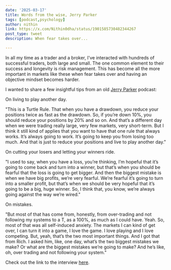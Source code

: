 ```yaml
---
date: '2025-03-17'
title: Words from the wise, Jerry Parker
tags: [podcast,psychology]
author: nithin
link: https://x.com/Nithin0dha/status/1901585730482344267
post_type: tweet
description: When fear takes over...

---
```


In all my time as a trader and a broker, I've interacted with hundreds of successful traders, both large and small. The one common element to their success and longevity is risk management. This has become all the more important in markets like these when fear takes over and having an objective mindset becomes harder.

I wanted to share a few insightful tips from an old [Jerry Parker](https://x.com/rjpjr12) podcast:

On living to play another day.

"This is a Turtle Rule. That when you have a drawdown, you reduce your positions twice as fast as the drawdown. So, if you’re down 10%, you should reduce your positions by 20% and so on. And that’s a different day when we were trading really large, very few markets, very short-term. But I think it still kind of applies that you want to have that one rule that always works. It’s always going to work. It’s going to keep you from losing too much. And that is just to reduce your positions and live to play another day."

On cutting your losers and letting your winners ride.

"I used to say, when you have a loss, you’re thinking, I’m hopeful that it’s going to come back and turn into a winner, but that’s when you should be fearful that the loss is going to get bigger. And then the biggest mistake is when we have big profits, we’re very fearful. We’re fearful it’s going to turn into a smaller profit, but that’s when we should be very hopeful that it’s going to be a big, huge winner. So, I think that, you know, we’re always going against the way we’re wired."

On mistakes.

"But most of that has come from, honestly, from over-trading and not following my systems to a T, as a 100%, as much as I could have. Yeah. So, most of that was all self-induced anxiety. The markets I can kind of get over, I can turn it into a game, I love the game. I love playing and I love competing. But, yeah, that’s the two most important things. And I got that from Rich. I asked him, like, one day, what’s the two biggest mistakes we make? Or what are the biggest mistakes we’re going to make? And he’s like, oh, over trading and not following your system."

Check out the link to the interview [here](https://tradingqna.com/t/words-from-the-wise-jerry-parker-on-diversification-big-losses-and-risk-management/180118).
